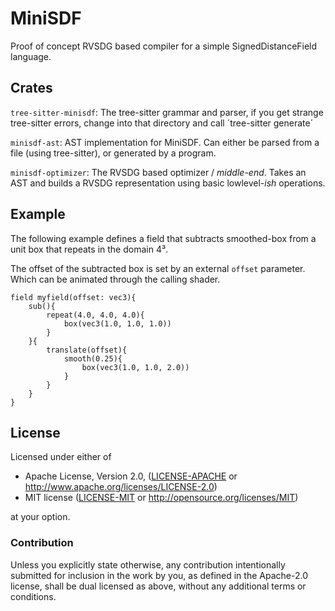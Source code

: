 # MiniSDF

Proof of concept RVSDG based compiler for a simple SignedDistanceField language.

## Crates
`tree-sitter-minisdf`: The tree-sitter grammar and parser, if you get strange tree-sitter errors, change into that directory and call ´tree-sitter generate´

`minisdf-ast`: AST implementation for MiniSDF. Can either be parsed from a file (using tree-sitter), or generated by a program.

`minisdf-optimizer`: The RVSDG based optimizer / _middle-end_. Takes an AST and builds a RVSDG representation using basic lowlevel-_ish_ operations. 


## Example

The following example defines a field that subtracts smoothed-box from a unit box that repeats in the domain 4³.

The offset of the subtracted box is set by an external `offset` parameter. Which can be animated through the calling 
shader.

```
field myfield(offset: vec3){
    sub(){
        repeat(4.0, 4.0, 4.0){
            box(vec3(1.0, 1.0, 1.0))
        }
    }{
        translate(offset){
            smooth(0.25){
                box(vec3(1.0, 1.0, 2.0))
            }
        }
    }
}
```

## License

Licensed under either of

- Apache License, Version 2.0, ([LICENSE-APACHE](LICENSE-APACHE) or <http://www.apache.org/licenses/LICENSE-2.0>)
- MIT license ([LICENSE-MIT](LICENSE-MIT) or <http://opensource.org/licenses/MIT>)

at your option.

### Contribution

Unless you explicitly state otherwise, any contribution intentionally submitted for inclusion in the work by you, as defined in the Apache-2.0 license, shall be dual licensed as above, without any additional terms or conditions.
